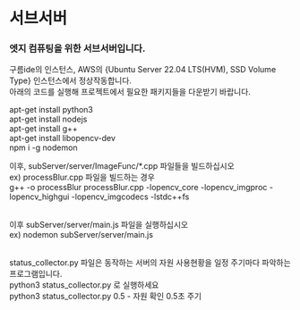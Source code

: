 <h1>서브서버</h1>
<h3>엣지 컴퓨팅을 위한 서브서버입니다.</h3>

구름ide의 인스턴스, AWS의 {Ubuntu Server 22.04 LTS(HVM), SSD Volume Type} 인스턴스에서 정상작동합니다.</br>
아래의 코드를 실행해 프로젝트에서 필요한 패키지들을 다운받기 바랍니다.</br>

apt-get install python3</br>
apt-get install nodejs</br>
apt-get install g++</br>
apt-get install libopencv-dev</br>
npm i -g nodemon</br>

이후, subServer/server/ImageFunc/\*.cpp 파일들을 빌드하십시오</br>
ex) processBlur.cpp 파일을 빌드하는 경우</br>
g++ -o processBlur processBlur.cpp -lopencv_core -lopencv_imgproc -lopencv_highgui -lopencv_imgcodecs -lstdc++fs</br></br>

이후 subServer/server/main.js 파일을 실행하십시오</br>
ex) nodemon subServer/server/main.js</br></br>

status_collector.py 파일은 동작하는 서버의 자원 사용현황을 일정 주기마다 파악하는 프로그램입니다.</br>
python3 status_collector.py 로 실행하세요</br>
python3 status_collector.py 0.5 - 자원 확인 0.5초 주기


